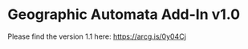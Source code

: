 # Geographic Automata Add-In v1.0

Please find the version 1.1 here: [https://arcg.is/0y04Cj ](https://arcg.is/0y04Cj)
